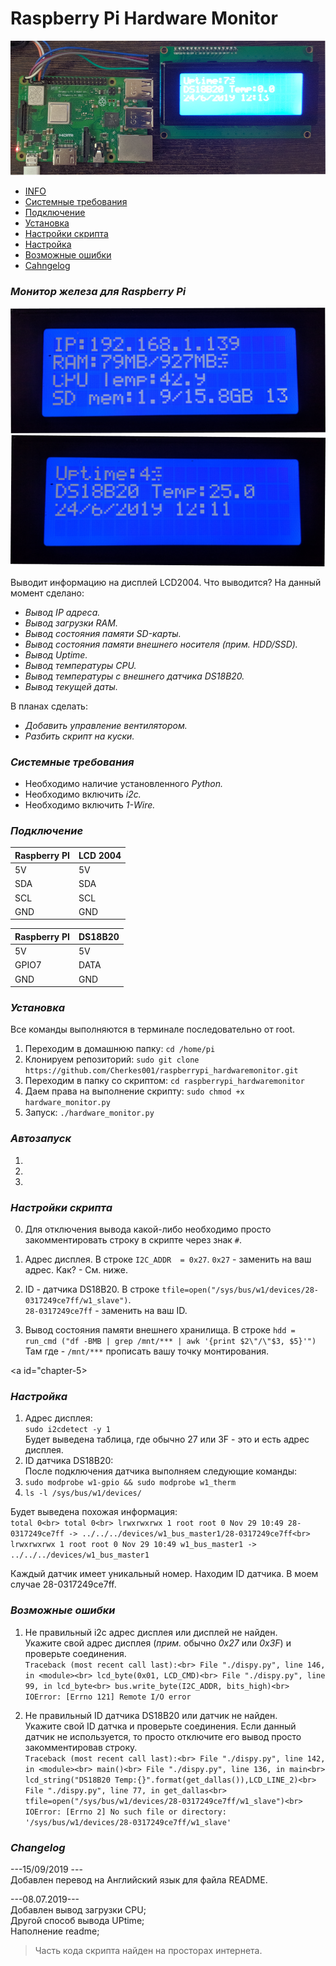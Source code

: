 # Raspberry Pi Hardware Monitor
![PROJECT PHOTO](https://github.com/Cherkes001/raspberrypi_hardwaremonitor/blob/master/pics/0.png)

* [INFO](#chapter-0)
* [Системные требования](#chapter-1)
* [Подключение](#chapter-2)
* [Установка](#chapter-3)
* [Настройки скрипта](#chapter-4)
* [Настройка](#chapter-5)
* [Возможные ошибки](#chapter-6)
* [Cahngelog](#chapter-7)

<a id="chapter-0"></a>

### *Монитор железа для Raspberry Pi*

![PIC0](https://github.com/Cherkes001/raspberrypi_hardwaremonitor/blob/master/pics/1.png)
![PIC1](https://github.com/Cherkes001/raspberrypi_hardwaremonitor/blob/master/pics/2.png)

Выводит информацию на дисплей LCD2004.
Что выводится?
На данный момент сделано:
 - *Вывод IP адреса.*
 - *Вывод загрузки RAM.*
 - *Вывод состояния памяти SD-карты.*
 - *Вывод состояния памяти внешнего носителя (прим. HDD/SSD).*
 - *Вывод Uptime.*
 - *Вывод температуры CPU.*
 - *Вывод температуры с внешнего датчика DS18B20.*
 - *Вывод текущей даты.*

В планах сделать:
 - *Добавить управление вентилятором.*
 - *Разбить скрипт на куски.*

 <a id="chapter-1"></a>

 ### *Системные требования*
 * Необходимо наличие установленного *Python.*
 * Необходимо включить *i2c.*
 * Необходимо включить *1-Wire.*

<a id="chapter-2"></a>

### *Подключение*
Raspberry PI  | LCD 2004
------------- | -------------
         5V   |   5V
         SDA  |   SDA
         SCL  |   SCL
         GND  |   GND

Raspberry PI  | DS18B20
------------- | -------------
         5V   |   5V
       GPIO7  |   DATA
         GND  |   GND

<a id="chapter-3"></a>

### *Установка*
Все команды выполняются в терминале последовательно от root.
1) Переходим в домашнюю папку:
`cd /home/pi`
2) Клонируем репозиторий:
`sudo git clone https://github.com/Cherkes001/raspberrypi_hardwaremonitor.git`
3) Переходим в папку со скриптом:
`cd raspberrypi_hardwaremonitor`
4) Даем права на выполнение скрипту:
`sudo chmod +x hardware_monitor.py`
5) Запуск:
`./hardware_monitor.py`

### *Автозапуск*
1)
2)
3)

<a id="chapter-4"></a>

### *Настройки скрипта*
0. Для отключения вывода какой-либо необходимо просто закомментировать строку в скрипте через знак `#`.

1. Адрес дисплея.
В строке `I2C_ADDR  = 0x27`.
`0x27` - заменить на ваш адрес.
Как? - См. ниже.

2. ID - датчика DS18B20.
В строке `tfile=open("/sys/bus/w1/devices/28-0317249ce7ff/w1_slave")`.<br>
`28-0317249ce7ff` - заменить на ваш ID.

3. Вывод состояния памяти внешнего хранилища.
В строке `hdd = run_cmd ("df -BMB | grep /mnt/*** | awk '{print $2\"/\"$3, $5}'")`<br>
Там где - `/mnt/***` прописать вашу точку монтирования.

<a id="chapter-5></a>

### *Настройка*
1. Адрес дисплея:<br>
`sudo i2cdetect -y 1`<br>
Будет выведена таблица, где обычно 27 или 3F - это и есть адрес дисплея. <br>
2. ID датчика DS18B20:<br>
После подключения датчика выполняем следующие команды:<br>
1. `sudo modprobe w1-gpio && sudo modprobe w1_therm`<br>
2. `ls -l /sys/bus/w1/devices/`<br>

Будет выведена похожая информация:<br>
`total 0<br>
total 0<br>
lrwxrwxrwx 1 root root 0 Nov 29 10:49 28-0317249ce7ff -> ../../../devices/w1_bus_master1/28-0317249ce7ff<br>
lrwxrwxrwx 1 root root 0 Nov 29 10:49 w1_bus_master1 -> ../../../devices/w1_bus_master1`<br>

Каждый датчик имеет уникальный номер. Находим ID датчика. В моем случае 28-0317249ce7ff.<br>

<a id="chapter-6"></a>

### *Возможные ошибки*
1. Не правильный i2c адрес дисплея или дисплей не найден.<br>
Укажите свой адрес дисплея (*прим.* обычно *0x27* или *0x3F*) и проверьте соединения.<br>
`Traceback (most recent call last):<br>
  File "./dispy.py", line 146, in <module><br>
    lcd_byte(0x01, LCD_CMD)<br>
  File "./dispy.py", line 99, in lcd_byte<br>
    bus.write_byte(I2C_ADDR, bits_high)<br>
IOError: [Errno 121] Remote I/O error`<br>

2. Не правильный ID датчика DS18B20 или датчик не найден.<br>
Укажите свой ID датчка и проверьте соединения. Если данный датчик не используется, то просто отключите его вывод просто закомментировав строку.<br>
`Traceback (most recent call last):<br>
  File "./dispy.py", line 142, in <module><br>
    main()<br>
  File "./dispy.py", line 136, in main<br>
    lcd_string("DS18B20 Temp:{}".format(get_dallas()),LCD_LINE_2)<br>
  File "./dispy.py", line 77, in get_dallas<br>
    tfile=open("/sys/bus/w1/devices/28-0317249ce7ff/w1_slave")<br>
IOError: [Errno 2] No such file or directory: '/sys/bus/w1/devices/28-0317249ce7ff/w1_slave'`<br>

<a id="chapter-7"></a>

### *Changelog*
---15/09/2019 ---<br>
Добавлен перевод на Английский язык для файла README.

---08.07.2019---<br>
Добавлен вывод загрузки CPU;<br>
Другой способ вывода UPtime;<br>
Наполнение readme;<br>

> Часть кода скрипта найден на просторах интернета.
